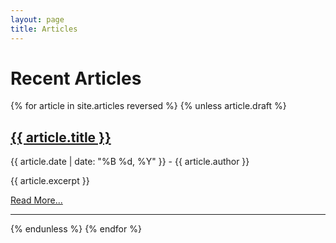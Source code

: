 ```yaml
---
layout: page
title: Articles
---
```

<h1>Recent Articles</h1>

<div>
  {% for article in site.articles reversed %}
    {% unless article.draft %}
      <div>
        <h2><a href="{{ article.url }}">{{ article.title }}</a></h2>
        <div>
          <span>{{ article.date | date: "%B %d, %Y" }}</span>
          <span>- {{ article.author }}</span>
        </div>
        <div>
          <p>
            {{ article.excerpt }}
          </p>
          <a href="{{ article.url }}">Read More...</a>
        </div>
      </div>
      <hr>
    {% endunless %}
  {% endfor %}
</div>